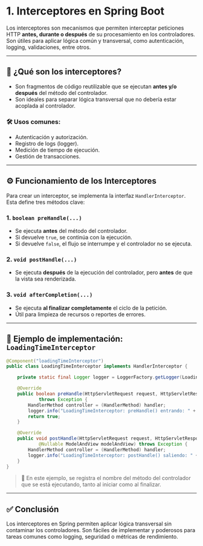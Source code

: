 # 1. Interceptores en Spring Boot

Los interceptores son mecanismos que permiten interceptar peticiones HTTP **antes, durante o después** de su procesamiento en los controladores. Son útiles para aplicar lógica común y transversal, como autenticación, logging, validaciones, entre otros.

---

## 🎯 ¿Qué son los interceptores?

- Son fragmentos de código reutilizable que se ejecutan **antes y/o después** del método del controlador.
- Son ideales para separar lógica transversal que no debería estar acoplada al controlador.

### 🛠️ Usos comunes:
- Autenticación y autorización.
- Registro de logs (logger).
- Medición de tiempo de ejecución.
- Gestión de transacciones.

---

## ⚙️ Funcionamiento de los Interceptores

Para crear un interceptor, se implementa la interfaz `HandlerInterceptor`. Esta define tres métodos clave:

### 1. `boolean preHandle(...)`
- Se ejecuta **antes** del método del controlador.
- Si devuelve `true`, se continúa con la ejecución.
- Si devuelve `false`, el flujo se interrumpe y el controlador no se ejecuta.

### 2. `void postHandle(...)`
- Se ejecuta **después** de la ejecución del controlador, pero **antes** de que la vista sea renderizada.

### 3. `void afterCompletion(...)`
- Se ejecuta **al finalizar completamente** el ciclo de la petición.
- Útil para limpieza de recursos o reportes de errores.

---

## 📄 Ejemplo de implementación: `LoadingTimeInterceptor`

```java
@Component("loadingTimeInterceptor")
public class LoadingTimeInterceptor implements HandlerInterceptor {

    private static final Logger logger = LoggerFactory.getLogger(LoadingTimeInterceptor.class);

    @Override
    public boolean preHandle(HttpServletRequest request, HttpServletResponse response, Object handler)
            throws Exception {
        HandlerMethod controller = (HandlerMethod) handler;
        logger.info("LoadingTimeInterceptor: preHandle() entrando: " + controller.getMethod().getName());
        return true;
    }

    @Override
    public void postHandle(HttpServletRequest request, HttpServletResponse response, Object handler,
            @Nullable ModelAndView modelAndView) throws Exception {
        HandlerMethod controller = (HandlerMethod) handler;
        logger.info("LoadingTimeInterceptor: postHandle() saliendo: " + controller.getMethod().getName());
    }
}
```

> 📝 En este ejemplo, se registra el nombre del método del controlador que se está ejecutando, tanto al iniciar como al finalizar.

---

## ✅ Conclusión

Los interceptores en Spring permiten aplicar lógica transversal sin contaminar los controladores. Son fáciles de implementar y poderosos para tareas comunes como logging, seguridad o métricas de rendimiento.
